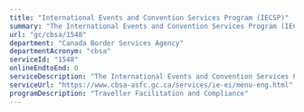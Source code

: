 ```yaml
---
title: "International Events and Convention Services Program (IECSP)"
summary: "The International Events and Convention Services Program (IECSP) service from Canada Border Services Agency is not available end-to-end online, according to the GC Service Inventory."
url: "gc/cbsa/1548"
department: "Canada Border Services Agency"
departmentAcronym: "cbsa"
serviceId: "1548"
onlineEndtoEnd: 0
serviceDescription: "The International Events and Convention Services Program (IECSP) aims to provide facilitation to the Meetings, Conventions & Incentive Travel (MC&IT) industry through it’s recognition process as well as educational and logistical support throughout the life cycle of an event. For more information, please see Memorandum D8-1-2, International Events and Convention Services Program (IECSP) and International Events in Canada."
serviceUrl: "https://www.cbsa-asfc.gc.ca/services/ie-ei/menu-eng.html"
programDescription: "Traveller Facilitation and Compliance"
---
```

